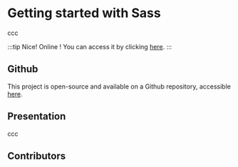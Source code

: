 <script setup>
import { VPTeamMembers } from 'vitepress/theme'

const additionalsMembers = []

const members = [
	...additionalsMembers,
  {
		avatar: "https://github.com/AlxisHenry.png",
		name: "Alexis Henry",
		title: "Contributor",
		links: [
			{ icon: "github", link: "https://github.com/Alxishenry" },
			{
				icon: "linkedin",
				link: "https://www.linkedin.com/in/alexishenry03",
			},
  	],
  },
];

</script>

# Getting started with Sass <Badge type="warning" text="v1.0.0" />

ccc

:::tip Nice!
Online ! You can access it by clicking [here](https://alxishenry.github.io/sass-basics/).
:::

## Github

This project is open-source and available on a Github repository, accessible [here](https://github.com/Restiloc).

## Presentation

ccc

## Contributors

<VPTeamMembers size="medium" :members="members" />
